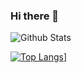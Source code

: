 ### Hi there 👋

![Github Stats](https://readmestats.vercel.app/api?username=lntechnical2&show_icons=true&title_color=333&icon_color=d43111&count_private=true&include_all_commits=true)

[![Top Langs](https://github-readme-stats.vercel.app/api/top-langs/?username=lntechnical2layout=compact&theme=cobalt)](https://github.com/lntechincal2)]
